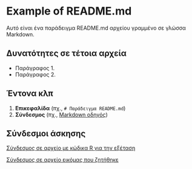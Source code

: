 
# Example of README.md

Αυτό είναι ένα παράδειγμα README.md αρχείου γραμμένο σε γλώσσα Markdown.

## Δυνατότητες σε τέτοια αρχεία

- Παράγραφος 1.
- Παράγραφος 2.

## Έντονα κλπ

1. **Επικεφαλίδα** (πχ., `# Παράδειγμα README.md`)
3. **Σύνδεσμος** (πχ., [Markdown οδηγός](https://www.markdownguide.org/))



## Σύνδεσμοι άσκησης

[Σύνδεσμος σε αρχείο με κώδικα R για την εξέταση](https://github.com/metaxakis/testR/blob/main/askisi.R)

[Σύνδεσμος σε αρχείο εικόμας που ζητήθηκε](https://github.com/metaxakis/testR/blob/main/Rplot.png)
